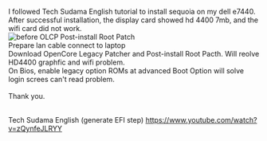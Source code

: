 I followed Tech Sudama English tutorial to install sequoia on my dell e7440. After successful installation, the display card showed hd 4400 7mb, and the wifi card did not work.
<br/>![before OLCP Post-install Root Patch](https://github.com/onethings/dell-e7440-install-sequoia-efi/blob/master/before%20root%20patching.jpg)
<br/>Prepare lan cable connect to laptop
<br/>Download OpenCore Legacy Patcher and Post-install Root Pacth. Will reolve HD4400 graphfic and wifi problem.
<br/>On Bios, enable legacy option ROMs at advanced Boot Option will solve login screes can't read problem.
<br/>
<br/>Thank you.

<br/>Tech Sudama English (generate EFI step)
https://www.youtube.com/watch?v=zQynfeJLRYY

